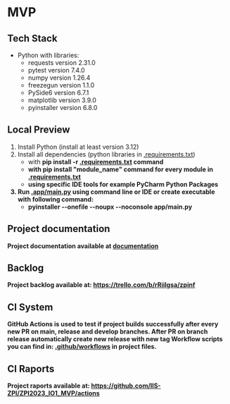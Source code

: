 # MVP
## Tech Stack
- Python with libraries:
    - requests version 2.31.0 
    - pytest version 7.4.0
    - numpy version 1.26.4 
    - freezegun version 1.1.0 
    - PySide6 version 6.7.1 
    - matplotlib version 3.9.0 
    - pyinstaller version 6.8.0
## Local Preview
1. Install Python (install at least version 3.12)
2. Install all dependencies (python libraries in [.requirements.txt](requirements.txt))
    - with <b> pip install -r [.requirements.txt](requirements.txt) <b> command
    - with <b> pip install "module_name" <b> command for every module in [.requirements.txt](requirements.txt)
    - using specific IDE tools for example PyCharm Python Packages 
3. Run [.app/main.py](app/main.py) using command line or IDE or create executable with following command:
    - pyinstaller --onefile --noupx --noconsole app/main.py
## Project documentation
Project documentation available at [documentation](https://tulodz-my.sharepoint.com/:w:/r/personal/240664_edu_p_lodz_pl/_layouts/15/Doc.aspx?sourcedoc=%7B8F73AE95-2F40-4615-AA85-ED68C0AFAD9A%7D&file=Requirements%20specification.docx&action=default&mobileredirect=true&DefaultItemOpen=1&wdsle=0)
## Backlog
Project backlog available at: https://trello.com/b/rRiilgsa/zpinf
## CI System
GitHub Actions is used to test if project builds successfully after every new PR on main, release and develop branches. After PR on branch release automatically create new release with new tag
Workflow scripts you can find in: [.github/workflows](https://github.com/IIS-ZPI/ZPI2023_IO1_MVP/tree/release/.github/workflows) in project files.
## CI Raports
Project raports available at: https://github.com/IIS-ZPI/ZPI2023_IO1_MVP/actions
